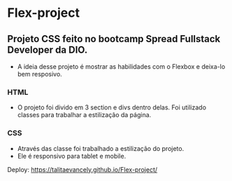# Flex-project
## Projeto CSS feito no bootcamp Spread Fullstack Developer da DIO.
- A ideia desse projeto é mostrar as habilidades com o Flexbox e deixa-lo bem resposivo.

### HTML
- O projeto foi divido em  3 section e divs dentro delas. Foi utilizado classes para trabalhar a estilização da página.

### CSS
- Através das classe foi trabalhado a estilização do projeto.
- Ele é responsivo para tablet e mobile.

Deploy: https://talitaevancely.github.io/Flex-project/
